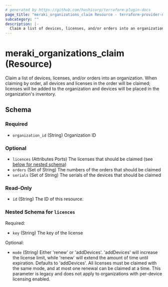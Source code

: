 ```yaml
---
# generated by https://github.com/hashicorp/terraform-plugin-docs
page_title: "meraki_organizations_claim Resource - terraform-provider-meraki"
subcategory: ""
description: |-
  Claim a list of devices, licenses, and/or orders into an organization. When claiming by order, all devices and licenses in the order will be claimed; licenses will be added to the organization and devices will be placed in the organization's inventory.
---
```


# meraki_organizations_claim (Resource)

Claim a list of devices, licenses, and/or orders into an organization. When claiming by order, all devices and licenses in the order will be claimed; licenses will be added to the organization and devices will be placed in the organization's inventory.



<!-- schema generated by tfplugindocs -->
## Schema

### Required

- `organization_id` (String) Organization ID

### Optional

- `licences` (Attributes Ports) The licenses that should be claimed (see [below for nested schema](#nestedatt--licences))
- `orders` (Set of String) The numbers of the orders that should be claimed
- `serials` (Set of String) The serials of the devices that should be claimed

### Read-Only

- `id` (String) The ID of this resource.

<a id="nestedatt--licences"></a>
### Nested Schema for `licences`

Required:

- `key` (String) The key of the license

Optional:

- `mode` (String) Either 'renew' or 'addDevices'. 'addDevices' will increase the license limit, while 'renew' will extend the amount of time until expiration. Defaults to 'addDevices'. All licenses must be claimed with the same mode, and at most one renewal can be claimed at a time. This parameter is legacy and does not apply to organizations with per-device licensing enabled.
